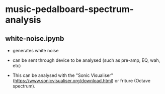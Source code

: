 # music-pedalboard-spectrum-analysis

## white-noise.ipynb

- generates white noise

- can be sent through device to be analysed (such as pre-amp, EQ, wah, etc)

- This can be analysed with the "Sonic Visualiser"
  (https://www.sonicvisualiser.org/download.html) or friture (Octave
  spectrum).




